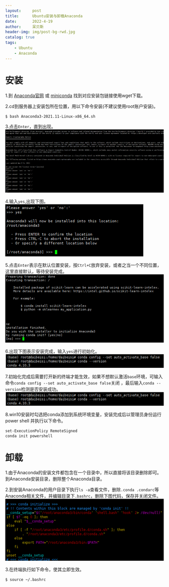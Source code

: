 ```yaml
---
layout:     post
title:      Ubuntu安装与卸载Anaconda
date:       2022-4-19
author:     呆贝斯
header-img: img/post-bg-rwd.jpg
catalog: true
tags:
    - Ubuntu
    - Anaconda
---
```

# 安装
1.到 [Anaconda官网](https://www.anaconda.com/distribution/) 或 
[miniconda](https://docs.conda.io/en/latest/miniconda.html) 找到对应安装包链接使用wget下载。

2.cd到服务器上安装包所在位置，用以下命令安装(不建议使用root账户安装)。
```
$ bash Anaconda3-2021.11-Linux-x86_64.sh
```

3.点击`Enter`，直到出现。
![](/img/Anaconda_install_1.png)

4.输入`yes`,出现下图。
![](/img/Anaconda_install_2.png)

5.点击`Enter`表示在默认位置安装，按`Ctrl+C`放弃安装，或者之当一个不同位置，这里直接默认，等待安装完成。
![](/img/Anaconda_install_3.png)

6.出现下图表示安装完成，输入`yes`进行初始化。
![](/img/Anaconda_install_5.png)

7.初始化完成后需要打开新的终端才能生效，如果不想默认激活`base`环境，可输入命令`conda config --set auto_activate_base false`关闭 ，最后输入`conda --version`检测是否安装成功。
![](/img/Anaconda_install_5.png)

8.win10安装时勾选把conda添加到系统环境变量，安装完成后以管理员身份运行 power shell 并执行以下命令。
```
set-ExecutionPolicy RemoteSigned
conda init powershell
```

# 卸载
1.由于Anaconda的安装文件都包含在一个目录中，所以直接将该目录删除即可。到Anaconda安装目录，删除整个Anaconda目录。

2.到安装Anaconda的用户目录下执行`ls -a`查看文件，删除`.conda .condarc`等Anaconda相关文件，并编辑目录下`.bashrc`，删除下图代码，保存并关闭文件。
![](/img/Anaconda_delete_1.png)

3.在终端执行如下命令，使其立即生效。
```
$ source ~/.bashrc
```
